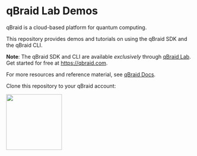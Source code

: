 # qBraid Lab Demos

qBraid is a cloud-based platform for quantum computing.

This repository provides demos and tutorials on using the qBraid SDK and the qBraid CLI.

**Note**: The qBraid SDK and CLI are available *exclusively* through [qBraid Lab](https://lab.qbraid.com). Get started for free at https://qbraid.com.

For more resources and reference material, see [qBraid Docs](https://qbraid-qbraid.readthedocs-hosted.com/en/stable/).


Clone this repository to your qBraid account:

[<img src="https://qbraid-static.s3.amazonaws.com/logos/Launch_on_qBraid_white.png" width="150">](https://account.qbraid.com?gitHubUrl=https://github.com/qBraid/community.git)
